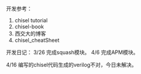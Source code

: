 开发参考：
1. chisel tutorial
2. chisel-book
3. 西交大的博客
4. chisel_cheatSheet

开发日记：
3/26
完成squash模块。
4/6
完成APM模块。

4/16
编写的chisel代码生成的verilog不对，今日未解决。
